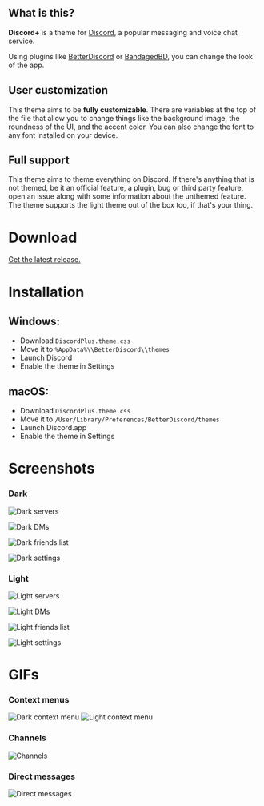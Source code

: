## What is this?

**Discord+** is a theme for [Discord](https://discordapp.com), a popular messaging and voice chat service.

Using plugins like [BetterDiscord](https://betterdiscord.net/home) or [BandagedBD](https://github.com/rauenzi/BetterDiscordApp), you can change the look of the app.

## User customization
This theme aims to be **fully customizable**.
There are variables at the top of the file that allow you to change things like the background image, the roundness of the UI, and the accent color. You can also change the font to any font installed on your device.

## Full support
This theme aims to theme everything on Discord.
If there's anything that is not themed, be it an official feature, a plugin, bug or third party feature, open an issue along with some information about the unthemed feature.
The theme supports the light theme out of the box too, if that's your thing.

# Download 
[Get the latest release.](https://github.com/PlusInsta/discord-plus/releases/latest)

# Installation
## **Windows**:
* Download `DiscordPlus.theme.css`
* Move it to `%AppData%\\BetterDiscord\\themes`
* Launch Discord
* Enable the theme in Settings


## **macOS**:
* Download `DiscordPlus.theme.css`
* Move it to `/User/Library/Preferences/BetterDiscord/themes`
* Launch Discord.app
* Enable the theme in Settings


# Screenshots

### Dark
![Dark servers](https://user-images.githubusercontent.com/38794586/39407979-5c837c76-4bcf-11e8-9e22-2bc15511d04a.png)


![Dark DMs](https://user-images.githubusercontent.com/38794586/39408073-255254b4-4bd1-11e8-8bbc-ebba320a2c68.png)


![Dark friends list](https://user-images.githubusercontent.com/38794586/39408094-7b4ec33e-4bd1-11e8-9b9a-e1411a13ad12.png)


![Dark settings](https://user-images.githubusercontent.com/38794586/39408049-8b72e1f6-4bd0-11e8-8413-eaae1e164a06.png)



### Light
![Light servers](https://user-images.githubusercontent.com/38794586/39407980-5c9d9318-4bcf-11e8-828e-80b23d398957.png)


![Light DMs](https://user-images.githubusercontent.com/38794586/39408074-2571240c-4bd1-11e8-901a-87635f218ec1.png)


![Light friends list](https://user-images.githubusercontent.com/38794586/39408095-7b7f6c82-4bd1-11e8-838b-bf606a828012.png)


![Light settings](https://user-images.githubusercontent.com/38794586/39408050-8b8be4b2-4bd0-11e8-875d-74a15f6be12d.png)



# GIFs
### Context menus
![Dark context menu](https://user-images.githubusercontent.com/38794586/39408174-f1256814-4bd2-11e8-8e71-375b4006d2a1.gif)
![Light context menu](https://user-images.githubusercontent.com/38794586/39409272-669cbd48-4be4-11e8-842b-34e7a12bfd3f.gif)

### Channels
![Channels](https://user-images.githubusercontent.com/38794586/39408185-0a4060a6-4bd3-11e8-9994-c8e9fde1f547.gif)

### Direct messages
![Direct messages](https://user-images.githubusercontent.com/38794586/39408184-06b3bcda-4bd3-11e8-90ad-558efd2ac5e3.gif)
